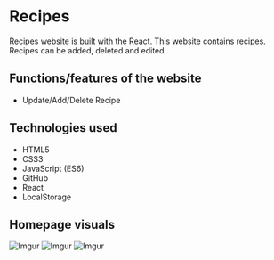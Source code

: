 # Recipes
 Recipes website is built with the React. This website contains recipes. Recipes can be added, deleted and edited.


## Functions/features of the website
* Update/Add/Delete Recipe
  


## Technologies used


* HTML5
* CSS3
* JavaScript (ES6)
* GitHub
* React
* LocalStorage
  
  




## Homepage visuals


![Imgur](https://i.imgur.com/PlgJmBc.png)
![Imgur](https://i.imgur.com/RulODei.png)
![Imgur](https://i.imgur.com/34uQcVU.png)

